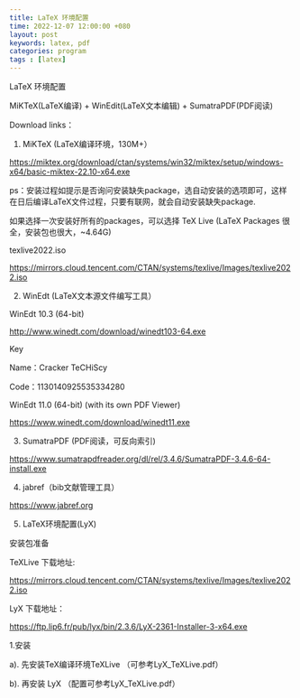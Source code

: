 ```yaml
---
title: LaTeX 环境配置
time: 2022-12-07 12:00:00 +080
layout: post
keywords: latex, pdf
categories: program
tags : [latex]
---
```


LaTeX 环境配置

MiKTeX(LaTeX编译) + WinEdit(LaTeX文本编辑) + SumatraPDF(PDF阅读)

Download links：

1. MiKTeX (LaTeX编译环境，130M+）

https://miktex.org/download/ctan/systems/win32/miktex/setup/windows-x64/basic-miktex-22.10-x64.exe

ps：安装过程如提示是否询问安装缺失package，选自动安装的选项即可，这样在日后编译LaTeX文件过程，只要有联网，就会自动安装缺失package.

如果选择一次安装好所有的packages，可以选择
TeX Live (LaTeX Packages 很全，安装包也很大，~4.64G)

texlive2022.iso

https://mirrors.cloud.tencent.com/CTAN/systems/texlive/Images/texlive2022.iso

2. WinEdt (LaTeX文本源文件编写工具）

WinEdt 10.3 (64-bit)

http://www.winedt.com/download/winedt103-64.exe

Key

Name：Cracker TeCHiScy

Code：1130140925535334280

WinEdt 11.0 (64-bit)  (with its own PDF Viewer)

https://www.winedt.com/download/winedt11.exe

3. SumatraPDF (PDF阅读，可反向索引)

https://www.sumatrapdfreader.org/dl/rel/3.4.6/SumatraPDF-3.4.6-64-install.exe

4. jabref（bib文献管理工具）

https://www.jabref.org

5. LaTeX环境配置(LyX)

安装包准备

TeXLive 下载地址:

https://mirrors.cloud.tencent.com/CTAN/systems/texlive/Images/texlive2022.iso

LyX 下载地址：

https://ftp.lip6.fr/pub/lyx/bin/2.3.6/LyX-2361-Installer-3-x64.exe

1.安装

a). 先安装TeX编译环境TeXLive （可参考LyX_TeXLive.pdf）

b). 再安装 LyX （配置可参考LyX_TeXLive.pdf）